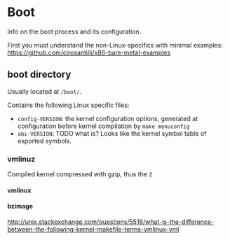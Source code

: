 # Boot

Info on the boot process and its configuration.

First you must understand the non-Linux-specifics with minimal examples: <https://github.com/cirosantilli/x86-bare-metal-examples>

## boot directory

Usually located at `/boot/`.

Contains the following Linux specific files:

- `config-VERSION`: the kernel configuration options, generated at configuration before kernel compilation by `make menuconfig`
- `abi-VERSION`: TODO what is? Looks like the kernel symbol table of exported symbols.

### vmlinuz

Compiled kernel compressed with gzip, thus the `Z`

#### vmlinux

#### bzimage

<http://unix.stackexchange.com/questions/5518/what-is-the-difference-between-the-following-kernel-makefile-terms-vmlinux-vml>
